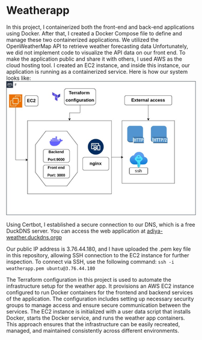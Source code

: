 # Weatherapp

In this project, I containerized both the front-end and back-end applications using Docker. After that, I created a Docker Compose file to define and manage these two containerized applications. We utilized the OpenWeatherMap API to retrieve weather forecasting data Unfortunately, we did not implement code to visualize the API data on our front end. To make the application public and share it with others, I used AWS as the cloud hosting tool. I created an EC2 instance, and inside this instance, our application is running as a containerized service. Here is how our system looks like:
![architecture](./image/architecture.jpg)

Using Certbot, I established a secure connection to our DNS, which is a free DuckDNS server. You can access the web application at [adiya-weather.duckdns.orgp](https://adiya-weather.duckdns.org/)

Our public IP address is 3.76.44.180, and I have uploaded the .pem key file in this repository, allowing SSH connection to the EC2 instance for further inspection. To connect via SSH, use the following command:
 `ssh -i weatherapp.pem ubuntu@3.76.44.180`

The Terraform configuration in this project is used to automate the infrastructure setup for the weather app. It provisions an AWS EC2 instance configured to run Docker containers for the frontend and backend services of the application. The configuration includes setting up necessary security groups to manage access and ensure secure communication between the services. The EC2 instance is initialized with a user data script that installs Docker, starts the Docker service, and runs the weather app containers. This approach ensures that the infrastructure can be easily recreated, managed, and maintained consistently across different environments.
